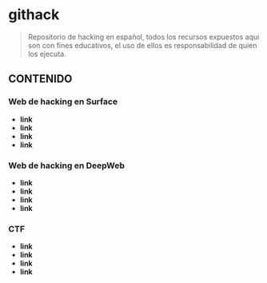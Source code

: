 # githack
> Repositorio de hacking en español, todos los recursos expuestos aqui son con fines educativos, el uso de ellos es responsabilidad de quien los ejecuta.
## CONTENIDO
### Web de hacking en Surface
* **link**
* **link**
* **link**
* **link**
### Web de hacking en DeepWeb
* **link**
* **link**
* **link**
* **link**
### CTF
* **link**
* **link**
* **link**
* **link**
